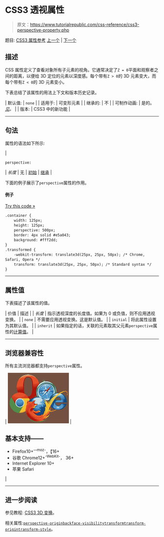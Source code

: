 # CSS3 透视属性

> 原文：<https://www.tutorialrepublic.com/css-reference/css3-perspective-property.php>

题目: [CSS3 属性参考](css3-properties.php) [上一个](css-page-break-inside-property.php) | [下一个](css3-perspective-origin-property.php)

## 描述

CSS 属性定义了查看对象所有子元素的视角。它通常决定了`Z = 0`平面和观察者之间的距离，以便给 3D 定位的元素以深度感。每个带有`Z > 0`的 3D 元素变大，而每个带有`Z < 0`的 3D 元素变小。

下表总结了该属性的用法上下文和版本历史记录。

| 默认值: | `none` |
| 适用于: | 可变形元素 |
| 继承的: | 不 |
| 可制作动画: | 是的。 [*见*](css-animatable-properties.php)*。* |
| 版本: | CSS3 中的新功能 |

* * *

## 句法

属性的语法如下所示:

| 

```
perspective: 
```

 | *长度* &#124; 无 &#124; [初始](../definitions.php#initial) &#124; [继承](../definitions.php#inherit) |

下面的例子展示了`perspective`属性的作用。

#### 例子

[Try this code »](../codelab.php?topic=css3&file=perspective-property "Try this code using online Editor")

```
.container {
    width: 125px;
    height: 125px;
    perspective: 500px;
    border: 4px solid #e5a043;
    background: #fff2dd;
}
.transformed {
    -webkit-transform: translate3d(25px, 25px, 50px); /* Chrome, Safari, Opera */
    transform: translate3d(25px, 25px, 50px); /* Standard syntax */
}
```

* * *

## 属性值

下表描述了该属性的值。

| 价值 | 描述 |
| *长度* | 指示透视深度的长度值。如果为 0 或负值，则不应用透视变换。 |
| `none` | 不需要应用透视变换。这是默认值。 |
| `initial` | 将此属性设置为其默认值。 |
| `inherit` | 如果指定的话，关联的元素取其父元素`perspective`属性的[计算值](../definitions.php#computed-value)。 |

* * *

## 浏览器兼容性

所有主流浏览器都支持`perspective`属性。

| ![Browsers Icon](img/e9331123c77668c1832e541c2fca1002.png) | 

## 基本支持——

*   Firefox10+<sup class="badge">—moz-</sup>，【16+
*   谷歌 Chrome12+<sup class="badge">-WebKit-</sup>， 36+
*   Internet Explorer 10+
*   苹果 Safari

 |

* * *

## 进一步阅读

参见教程: [CSS3 3D 变换](../css-tutorial/css3-3d-transforms.php)。

相关属性:[`perspective-origin`](css3-perspective-origin-property.php)[`backface-visibility`](css3-backface-visibility-property.php)[`transform`](css3-transform-property.php)[`transform-origin`](css3-transform-origin-property.php)[`transform-style`](css3-transform-style-property.php)。